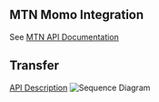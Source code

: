 ## MTN Momo Integration
See [MTN API Documentation](https://momodeveloper.mtn.com/)

## Transfer
[API Description](https://github.com/wutsi/wutsi.github.io/blob/master/design/payment-api/README.md#verify)
![Sequence Diagram](http://www.plantuml.com/plantuml/png/TP31giCW44NtVeLadnzuYqSU3rgwICcYFp0aqnBGQCUn9NzV4LE3aet8lSUvr-aS0x7NIloh6HUMxQySODNX-ZTSv8zaWiNTaKHMTymP6D-mdc1aGsl07yWREP1vpHFIPhRbwFvsJU-BuTdO5yXgOdgm5YaW6gmaV7fqN5F1jyRn5n2WM3REZoCwruY8j6LeiaLMw_uPocg4qYOpWCkKOf78q55eDCl8ygCrLHUBo76jQCTINJYyLXy0)
